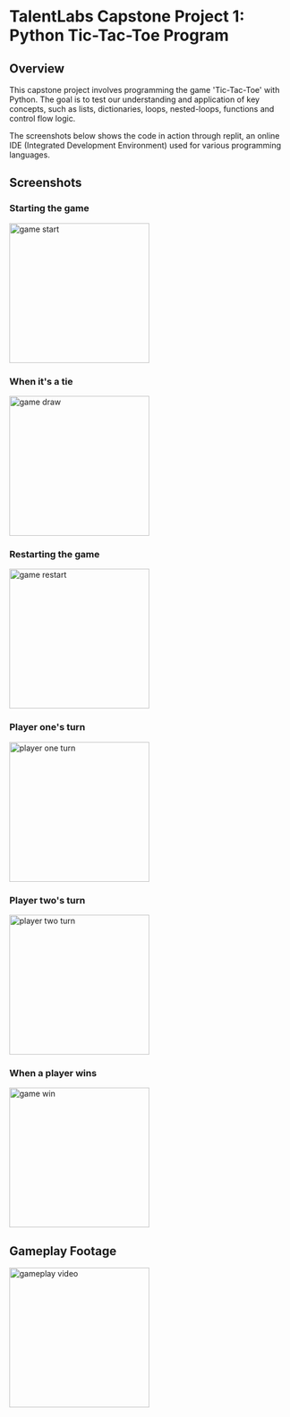 # TalentLabs Capstone Project 1: Python Tic-Tac-Toe Program

## Overview
This capstone project involves programming the game 'Tic-Tac-Toe' with Python. The goal is to test our understanding and application of key concepts, such as lists, dictionaries, loops, nested-loops, functions and control flow logic.

The screenshots below shows the code in action through replit, an online IDE (Integrated Development Environment) used for various programming languages.

## Screenshots

### Starting the game
<img width="250" alt="game start" src="https://raw.githubusercontent.com/adamyangyang/TalentLabs-Capstone-Project-1-Python-Tic-Tac-Toe/main/screenshots/1-game-start.PNG">

### When it's a tie
<img width="250" alt="game draw" src="https://raw.githubusercontent.com/adamyangyang/TalentLabs-Capstone-Project-1-Python-Tic-Tac-Toe/main/screenshots/2-game-draw.PNG">

### Restarting the game
<img width="250" alt="game restart" src="https://raw.githubusercontent.com/adamyangyang/TalentLabs-Capstone-Project-1-Python-Tic-Tac-Toe/main/screenshots/3-game-restart.PNG">

### Player one's turn
<img width="250" alt="player one turn" src="https://raw.githubusercontent.com/adamyangyang/TalentLabs-Capstone-Project-1-Python-Tic-Tac-Toe/main/screenshots/4-player-one-turn.PNG">

### Player two's turn
<img width="250" alt="player two turn" src="https://raw.githubusercontent.com/adamyangyang/TalentLabs-Capstone-Project-1-Python-Tic-Tac-Toe/main/screenshots/5-player-two-turn.PNG">

### When a player wins
<img width="250" alt="game win" src="https://raw.githubusercontent.com/adamyangyang/TalentLabs-Capstone-Project-1-Python-Tic-Tac-Toe/main/screenshots/6-game-win.PNG">

## Gameplay Footage
<img width="250" alt="gameplay video" src="https://raw.githubusercontent.com/adamyangyang/TalentLabs-Capstone-Project-1-Python-Tic-Tac-Toe/main/screenshots/6-game-win.PNG">
